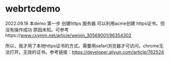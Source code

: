 # webrtcdemo

2022.09.18
本demo 第一步
创建https 服务器
可以利用acme创建 https证书。但没有操作成功 原因未知。可参考https://www.cxymm.net/article/weixin_30569001/96354302

所以，我才用了本地https证书的方式。需要用safari浏览器才可访问，chrome无法打开。无效的证书。参考链接：https://developer.aliyun.com/article/762524
